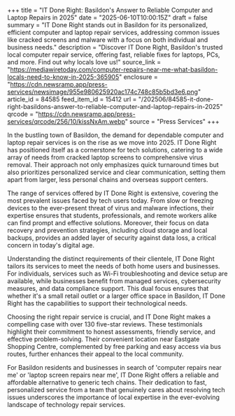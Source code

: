 +++
title = "IT Done Right: Basildon's Answer to Reliable Computer and Laptop Repairs in 2025"
date = "2025-06-10T10:00:15Z"
draft = false
summary = "IT Done Right stands out in Basildon for its personalized, efficient computer and laptop repair services, addressing common issues like cracked screens and malware with a focus on both individual and business needs."
description = "Discover IT Done Right, Basildon's trusted local computer repair service, offering fast, reliable fixes for laptops, PCs, and more. Find out why locals love us!"
source_link = "https://mediawiretoday.com/computer-repairs-near-me-what-basildon-locals-need-to-know-in-2025-365905"
enclosure = "https://cdn.newsramp.app/press-services/newsimage/955e980625920ac174c748c85b5bd3e6.png"
article_id = 84585
feed_item_id = 15412
url = "/202506/84585-it-done-right-basildons-answer-to-reliable-computer-and-laptop-repairs-in-2025"
qrcode = "https://cdn.newsramp.app/press-services/qrcode/256/10/kissNxAm.webp"
source = "Press Services"
+++

<p>In the bustling town of Basildon, the demand for dependable computer and laptop repair services is on the rise as we move into 2025. IT Done Right has positioned itself as a cornerstone for tech solutions, catering to a wide array of needs from cracked laptop screens to comprehensive virus removal. Their approach not only emphasizes quick turnaround times but also prioritizes personalized service and clear communication, setting them apart from larger, less personal chains and overseas support centers.</p><p>The range of services offered by IT Done Right is extensive, covering the most prevalent issues faced by tech users today. From slow or freezing devices to the ever-present threat of virus and malware infections, their expertise ensures that students, professionals, and remote workers alike can find prompt and effective solutions. Moreover, their focus on data recovery and prevention strategies, including cloud storage and local backups, provides an added layer of security against data loss, a critical concern in today's digital age.</p><p>Understanding the distinct requirements of their clientele, IT Done Right tailors its services to meet the needs of both home users and businesses. For individuals, services such as Wi-Fi troubleshooting and device setup are available, while businesses benefit from managed services, cybersecurity measures, and data compliance support. This dual focus ensures that whether it's a small retail outlet or a larger office space in Basildon, IT Done Right has the capabilities to support their technological needs.</p><p>Choosing the right repair service is crucial, and IT Done Right makes a compelling case with over 130 five-star reviews. These testimonials highlight their commitment to honest assessments, friendly service, and effective problem-solving. Their convenient location near Eastgate Shopping Centre, complemented by free parking and easy access via bus routes, further enhances their appeal to the local community.</p><p>For Basildon residents and businesses in search of 'computer repairs near me' or 'laptop screen repairs near me', IT Done Right offers a reliable and affordable alternative to generic tech chains. Their dedication to fast, personalized service from a team that genuinely cares about resolving tech issues underscores the importance of local expertise in the ever-evolving landscape of technology repair services.</p>